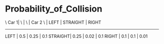 # Probability_of_Collision
\  Car 1|
  \     |
    \   |
Car 2 \ |  LEFT  | STRAIGHT | RIGHT
___________________________________
  LEFT  |  0.5   |  0.25    | 0.1
STRAIGHT|  0.25  |  0.02    | 0.1
 RIGHT  |  0.1   |  0.1     | 0.01
